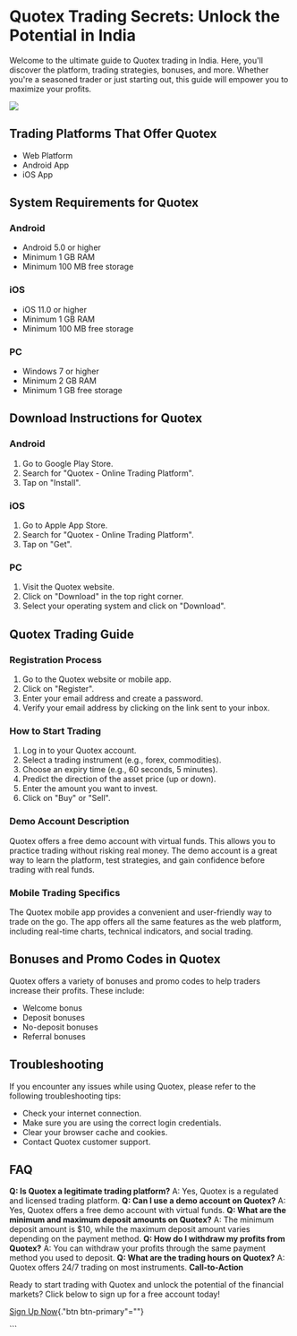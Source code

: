 

# Quotex Trading Secrets: Unlock the Potential in India

Welcome to the ultimate guide to Quotex trading in India. Here, you\'ll
discover the platform, trading strategies, bonuses, and more. Whether
you\'re a seasoned trader or just starting out, this guide will empower
you to maximize your profits.

[![](https://static.quotex.io/files/4_en/300_250.jpg)](https://traff.sbs/brokerqxlid)




## Trading Platforms That Offer Quotex

-   Web Platform
-   Android App
-   iOS App

## System Requirements for Quotex

### Android

-   Android 5.0 or higher
-   Minimum 1 GB RAM
-   Minimum 100 MB free storage

### iOS

-   iOS 11.0 or higher
-   Minimum 1 GB RAM
-   Minimum 100 MB free storage

### PC

-   Windows 7 or higher
-   Minimum 2 GB RAM
-   Minimum 1 GB free storage

## Download Instructions for Quotex

### Android

1.  Go to Google Play Store.
2.  Search for "Quotex - Online Trading Platform".
3.  Tap on "Install".

### iOS

1.  Go to Apple App Store.
2.  Search for "Quotex - Online Trading Platform".
3.  Tap on "Get".

### PC

1.  Visit the Quotex website.
2.  Click on "Download" in the top right corner.
3.  Select your operating system and click on "Download".

## Quotex Trading Guide

### Registration Process

1.  Go to the Quotex website or mobile app.
2.  Click on "Register".
3.  Enter your email address and create a password.
4.  Verify your email address by clicking on the link sent to your
    inbox.

### How to Start Trading

1.  Log in to your Quotex account.
2.  Select a trading instrument (e.g., forex, commodities).
3.  Choose an expiry time (e.g., 60 seconds, 5 minutes).
4.  Predict the direction of the asset price (up or down).
5.  Enter the amount you want to invest.
6.  Click on "Buy" or "Sell".

### Demo Account Description

Quotex offers a free demo account with virtual funds. This allows you to
practice trading without risking real money. The demo account is a great
way to learn the platform, test strategies, and gain confidence before
trading with real funds.

### Mobile Trading Specifics

The Quotex mobile app provides a convenient and user-friendly way to
trade on the go. The app offers all the same features as the web
platform, including real-time charts, technical indicators, and social
trading.

## Bonuses and Promo Codes in Quotex

Quotex offers a variety of bonuses and promo codes to help traders
increase their profits. These include:

-   Welcome bonus
-   Deposit bonuses
-   No-deposit bonuses
-   Referral bonuses

## Troubleshooting

If you encounter any issues while using Quotex, please refer to the
following troubleshooting tips:

-   Check your internet connection.
-   Make sure you are using the correct login credentials.
-   Clear your browser cache and cookies.
-   Contact Quotex customer support.

## FAQ

**Q: Is Quotex a legitimate trading platform?** A: Yes, Quotex is a
regulated and licensed trading platform. **Q: Can I use a demo account
on Quotex?** A: Yes, Quotex offers a free demo account with virtual
funds. **Q: What are the minimum and maximum deposit amounts on
Quotex?** A: The minimum deposit amount is \$10, while the maximum
deposit amount varies depending on the payment method. **Q: How do I
withdraw my profits from Quotex?** A: You can withdraw your profits
through the same payment method you used to deposit. **Q: What are the
trading hours on Quotex?** A: Quotex offers 24/7 trading on most
instruments. **Call-to-Action**

Ready to start trading with Quotex and unlock the potential of the
financial markets? Click below to sign up for a free account today!

[Sign Up Now](\%22https://traff.sbs/brokerqxsignup\%22){."btn
btn-primary"=""}

\`\`\`


